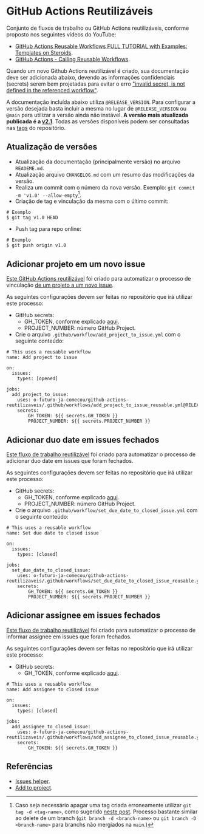 # GitHub Actions Reutilizáveis

Conjunto de fluxos de trabalho ou GitHub Actions reutilizáveis, conforme proposto nos seguintes vídeos do YouTube:

- [GitHub Actions Reusable Workflows FULL TUTORIAL with Examples: Templates on Steroids](https://www.youtube.com/watch?v=lRypYtmbKMs).
- [GitHub Actions - Calling Reusable Workflows](https://www.youtube.com/watch?v=2dxmvDL1gP8).

Quando um novo Github Actions reutilizável é criado, sua documentação deve ser adicionada abaixo, devendo as informações confidenciais (secrets) serem bem projetadas para evitar o erro ["invalid secret, is not defined in the referenced workflow"](https://github.com/orgs/community/discussions/26749).

A documentação incluída abaixo utiliza `@RELEASE_VERSION`. Para configurar a versão desejada basta incluir a mesma no lugar de `@RELEASE_VERSION` ou `@main` para utilizar a versão ainda não instável. **A versão mais atualizada publicada é a [v2.1](https://github.com/o-futuro-ja-comecou/github-actions-reutilizaveis/tree/v2.1)**. Todas as versões disponíveis podem ser consultadas nas [tags](https://github.com/o-futuro-ja-comecou/github-actions-reutilizaveis/tags) do repositório.

## Atualização de versões

- Atualização da documentação (principalmente versão) no arquivo `READEME.md`.
- Atualização arquivo `CHANGELOG.md` com um resumo das modificações da versão.
- Realiza um commit com o número da nova versão. Exemplo: `git commit -m 'v1.0' --allow-empty`[^1].
- Criação de tag e vinculação da mesma com o último commit:

```
# Exemplo
$ git tag v1.0 HEAD
```

- Push tag para repo online:

```
# Exemplo
$ git push origin v1.0
```

## Adicionar projeto em um novo issue

[Este GitHub Actions reutilizável](https://github.com/o-futuro-ja-comecou/github-actions-reutilizaveis/blob/main/.github/workflows/add_project_to_issue.yml) foi criado para automatizar o processo de vinculação [de um projeto a um novo issue](https://github.com/actions/add-to-project).

As seguintes configurações devem ser feitas no repositório que irá utilizar este processo:

- GitHub secrets:
  - GH_TOKEN, conforme explicado [aqui](https://github.com/actions/add-to-project#inputs).
  - PROJECT_NUMBER: número GitHub Project.
- Crie o arquivo `.github/workflow/add_project_to_issue.yml` com o seguinte conteúdo:

```
# This uses a reusable workflow
name: Add project to issue

on:
  issues:
    types: [opened]

jobs:
  add_project_to_issue:
    uses: o-futuro-ja-comecou/github-actions-reutilizaveis/.github/workflows/add_project_to_issue_reusable.yml@RELEASE_VERSION
    secrets:
        GH_TOKEN: ${{ secrets.GH_TOKEN }}
        PROJECT_NUMBER: ${{ secrets.PROJECT_NUMBER }}
```

## Adicionar duo date em issues fechados

[Este fluxo de trabalho reutilizável](https://github.com/o-futuro-ja-comecou/github-actions-reutilizaveis/blob/main/.github/workflows/set_due_date_to_closed_issue_reusable.yml) foi criado para automatizar o processo de adicionar duo date em issues que foram fechados.

As seguintes configurações devem ser feitas no repositório que irá utilizar este processo:

- GitHub secrets:
  - GH_TOKEN, conforme explicado [aqui](https://github.com/actions/add-to-project#inputs).
  - PROJECT_NUMBER: número GitHub Project.
- Crie o arquivo `.github/workflow/set_due_date_to_closed_issue.yml` com o seguinte conteúdo:

```
# This uses a reusable workflow
name: Set due date to closed issue

on:
  issues:
    types: [closed]

jobs:
  set_due_date_to_closed_issue:
    uses: o-futuro-ja-comecou/github-actions-reutilizaveis/.github/workflows/set_due_date_to_closed_issue_reusable.yml@RELEASE_VERSION
    secrets:
        GH_TOKEN: ${{ secrets.GH_TOKEN }}
        PROJECT_NUMBER: ${{ secrets.PROJECT_NUMBER }}
```

## Adicionar assignee em issues fechados

[Este fluxo de trabalho reutilizável](https://github.com/o-futuro-ja-comecou/github-actions-reutilizaveis/blob/main/.github/workflows/add_assignee_to_closed_issue_reusable.yml) foi criado para automatizar o processo de informar assignee em issues que foram fechados.

As seguintes configurações devem ser feitas no repositório que irá utilizar este processo:

- GitHub secrets:
  - GH_TOKEN, conforme explicado [aqui](https://github.com/actions/add-to-project#inputs).

```
# This uses a reusable workflow
name: Add assignee to closed issue

on:
  issues:
    types: [closed]

jobs:
  add_assignee_to_closed_issue:
    uses: o-futuro-ja-comecou/github-actions-reutilizaveis/.github/workflows/add_assignee_to_closed_issue_reusable.yml@RELEASE_VERSION
    secrets:
        GH_TOKEN: ${{ secrets.GH_TOKEN }}
```

## Referências

- [Issues helper](https://github.com/marketplace/actions/issues-helper).
- [Add to project](https://github.com/actions/add-to-project).

[^1]: Caso seja necessário apagar uma tag criada erroneamente utilizar `git tag -d <tag-name>`, como sugerido [neste post](https://devconnected.com/how-to-delete-local-and-remote-tags-on-git/#:~:text=tag%20%2Dd%20%3Ctag_name%3E-,For%20example,-%2C%20if%20you%20wanted). Processo bastante similar ao delete de um branch (`git branch -d <branch-name>` ou `git branch -D <branch-name>` para branchs não mergiados na `main`.)
